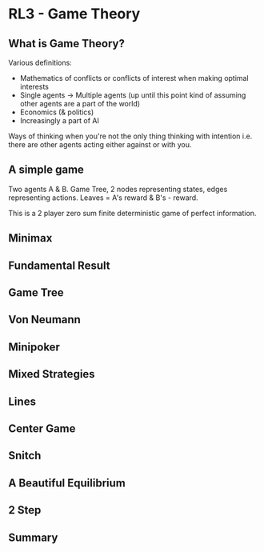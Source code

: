 # RL3 - Game Theory

## What is Game Theory?

Various definitions:

- Mathematics of conflicts or conflicts of interest when making optimal interests
- Single agents -> Multiple agents (up until this point kind of assuming other agents are a part of the world)
- Economics (& politics)
- Increasingly a part of AI

Ways of thinking when you're not the only thing thinking with intention i.e. there are other agents acting either against or with you.

## A simple game

Two agents A & B. Game Tree, 2  nodes representing states, edges representing actions. Leaves = A's reward & B's - reward.

This is a 2 player  zero sum finite deterministic game of perfect information.

## Minimax



## Fundamental Result



## Game Tree



## Von Neumann



## Minipoker



## Mixed Strategies



## Lines



## Center Game



## Snitch



## A Beautiful Equilibrium



## 2 Step



## Summary


